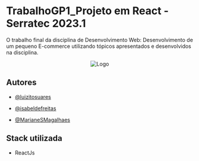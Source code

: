 # TrabalhoGP1_Projeto em React - Serratec 2023.1

O trabalho final da disciplina de Desenvolvimento Web: Desenvolvimento de um
pequeno E-commerce utilizando tópicos apresentados e desenvolvidos
na disciplina.

<div align="center">

![Logo](https://cdn.discordapp.com/attachments/1090076539602866176/1090353059290419340/326727009_876691460048247_1561125399909609359_n-removebg-preview-removebg-preview.png)

</div>

## Autores

- [@luizitosuares](https://www.github.com/luizitosuares)

- [@isabeldefreitas](https://github.com/isabeldefreitas)

- [@MarianeSMagalhaes](https://github.com/MarianeSMagalhaes)


## Stack utilizada


- ReactJs


